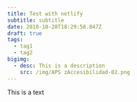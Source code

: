 ```yaml
---
title: Test with netlify
subtitle: subtitle
date: 2018-10-28T18:29:58.847Z
draft: true
tags:
  - tag1
  - tag2
bigimg:
  - desc: This is a description
    src: /img/APS zAccesibilidad-02.png
---
```

This is a text
